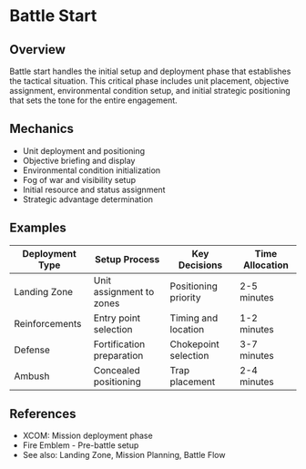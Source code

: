 # Battle Start

## Overview
Battle start handles the initial setup and deployment phase that establishes the tactical situation. This critical phase includes unit placement, objective assignment, environmental condition setup, and initial strategic positioning that sets the tone for the entire engagement.

## Mechanics
- Unit deployment and positioning
- Objective briefing and display
- Environmental condition initialization
- Fog of war and visibility setup
- Initial resource and status assignment
- Strategic advantage determination

## Examples
| Deployment Type | Setup Process | Key Decisions | Time Allocation |
|-----------------|----------------|----------------|-----------------|
| Landing Zone | Unit assignment to zones | Positioning priority | 2-5 minutes |
| Reinforcements | Entry point selection | Timing and location | 1-2 minutes |
| Defense | Fortification preparation | Chokepoint selection | 3-7 minutes |
| Ambush | Concealed positioning | Trap placement | 2-4 minutes |

## References
- XCOM: Mission deployment phase
- Fire Emblem - Pre-battle setup
- See also: Landing Zone, Mission Planning, Battle Flow